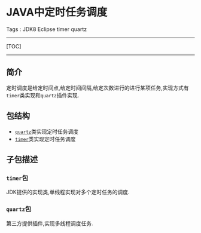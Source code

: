 # JAVA中定时任务调度

Tags : JDK8 Eclipse timer quartz

---

[TOC]

---

## 简介
定时调度是给定时间点,给定时间间隔,给定次数进行的进行某项任务,实现方式有`timer`类实现和`quartz`插件实现.

## 包结构
- [`quartz`][1]类实现定时任务调度
- [`timer`][2]类实现定时任务调度

## 子包描述
### `timer`包
JDK提供的实现类,单线程实现对多个定时任务的调度.

### `quartz`包
第三方提供插件,实现多线程调度任务.


  [1]: https://github.com/jionjion/JAVA_WorkSpace/tree/master/JavaBase/src/timedTask/quartz
  [2]: https://github.com/jionjion/JAVA_WorkSpace/tree/master/JavaBase/src/timedTask/timer